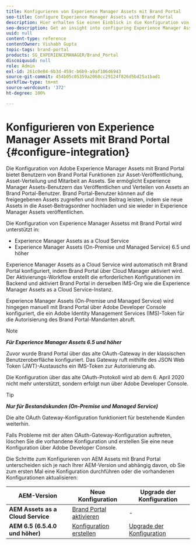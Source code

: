 ```yaml
---
title: Konfigurieren von Experience Manager Assets mit Brand Portal
seo-title: Configure Experience Manager Assets with Brand Portal
description: Hier erhalten Sie einen Einblick in die Konfiguration von Experience Manager Assets mit Brand Portal.
seo-description: Get an insight into configuring Experience Manager Assets with Brand Portal.
uuid: null
content-type: reference
contentOwner: Vishabh Gupta
topic-tags: brand-portal
products: SG_EXPERIENCEMANAGER/Brand_Portal
discoiquuid: null
role: Admin
exl-id: 261c0e84-6b3d-459c-b6b9-a9af106d6943
source-git-commit: 454b05c05359a2068cc29124f826d5bd25a1bad1
workflow-type: tm+mt
source-wordcount: '372'
ht-degree: 100%

---
```


# Konfigurieren von Experience Manager Assets mit Brand Portal {#configure-integration}

Die Konfiguration von Adobe Experience Manager Assets mit Brand Portal bietet Benutzern von Brand Portal Funktionen zur Asset-Veröffentlichung, Asset-Verteilung und Mitarbeit an Assets. Sie ermöglicht Experience Manager Assets-Benutzern das Veröffentlichen und Verteilen von Assets an Brand Portal-Benutzer. Brand Portal-Benutzer können auf die freigegebenen Assets zugreifen und ihren Beitrag leisten, indem sie neue Assets in die Asset-Beitragsordner hochladen und sie wieder in Experience Manager Assets veröffentlichen.

Die Konfiguration von Experience Manager Assetss mit Brand Portal wird unterstützt in:

* Experience Manager Assets as a Cloud Service
* Experience Manager Assets (On-Premise und Managed Service) 6.5 und höher

Experience Manager Assets as a Cloud Service wird automatisch mit Brand Portal konfiguriert, indem Brand Portal über Cloud Manager aktiviert wird. Der Aktivierungs-Workflow erstellt die erforderlichen Konfigurationen im Backend und aktiviert Brand Portal in derselben IMS-Org wie die Experience Manager Assets as a Cloud Service-Instanz.

Experience Manager Assets (On-Premise und Managed Service) wird hingegen manuell mit Brand Portal über Adobe Developer Console konfiguriert, die ein Adobe Identity Management Services (IMS)-Token für die Autorisierung des Brand Portal-Mandanten abruft.

>[!NOTE]
>
>***Für Experience Manager Assets 6.5 und höher***
>
>Zuvor wurde Brand Portal über das alte OAuth-Gateway in der klassischen Benutzeroberfläche konfiguriert. Das Gateway ruft mithilfe des JSON Web Token (JWT)-Austauschs ein IMS-Token zur Autorisierung ab.
>
>Die Konfiguration über das alte OAuth-Protokoll wird ab dem 6. April 2020 nicht mehr unterstützt, sondern erfolgt nun über Adobe Developer Console.


>[!TIP]
>
>***Nur für Bestandskunden (On-Premise und Managed Service)***
>
>Die alte OAuth Gateway-Konfiguration funktioniert für bestehende Kunden weiterhin.
>
>Falls Probleme mit der alten OAuth-Gateway-Konfiguration auftreten, löschen Sie die vorhandene Konfiguration und erstellen Sie eine neue Konfiguration über Adobe Developer Console.

Die Schritte zum Konfigurieren von AEM Assets mit Brand Portal unterscheiden sich je nach Ihrer AEM-Version und abhängig davon, ob Sie zum ersten Mal eine Konfiguration durchführen oder die vorhandenen Konfigurationen aktualisieren:

| **AEM-Version** | **Neue Konfiguration** | **Upgrade der Konfiguration** |
|---|---|---|
| **AEM Assets as a Cloud Service** | [Brand Portal aktivieren](https://experienceleague.adobe.com/docs/experience-manager-cloud-service/assets/brand-portal/configure-aem-assets-with-brand-portal.html?lang=de) | - |
| **AEM 6.5 (6.5.4.0 und höher)** | [Konfiguration erstellen](https://experienceleague.adobe.com/docs/experience-manager-65/assets/brandportal/configure-aem-assets-with-brand-portal.html?lang=de) | [Upgrade der Konfiguration](https://experienceleague.adobe.com/docs/experience-manager-65/assets/brandportal/configure-aem-assets-with-brand-portal.html?lang=de#upgrade-integration-65) |
